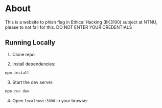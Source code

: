 # About

This is a website to phish flag in Ethical Hacking (IIK3100) subject at NTNU, please to not fall for this. DO NOT ENTER YOUR CREDENTIALS

## Running Locally


1. Clone repo

2. Install dependencies:

```sh
npm install
```

3. Start the dev server:

```sh
npm run dev
```
4. Open ```localhost:3000``` in your browser